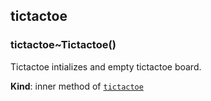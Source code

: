 <a name="module_tictactoe"></a>

## tictactoe
<a name="module_tictactoe..Tictactoe"></a>

### tictactoe~Tictactoe()
Tictactoe intializes and empty tictactoe board.

**Kind**: inner method of [<code>tictactoe</code>](#module_tictactoe)  
